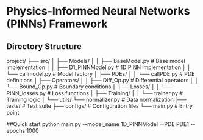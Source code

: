 
# Physics-Informed Neural Networks (PINNs) Framework

## Directory Structure

project/ ├── src/ │ ├── Models/ │ │ ├── BaseModel.py # Base model implementation │ │ ├── D1_PINNModel.py # 1D PINN implementation │
│ └── callmodel.py # Model factory │ ├── PDEs/ │
│ └── callPDE.py # PDE definitions │ ├── Operators/ │ │ ├── Diff_Op.py # Differential operators │
│ └── Bound_Op.py # Boundary conditions │ ├── Losses/ │ 
│ └── PINN_losses.py # Loss functions │ ├── Training/ │
│ └── trainer.py # Training logic │ └── utils/ 
└── normalizer.py # Data normalization ├── tests/ # Test suite ├── configs/ # Configuration files 
└── main.py # Entry point

##Quick start
python main.py --model_name 1D_PINNModel --PDE PDE1 --epochs 1000

